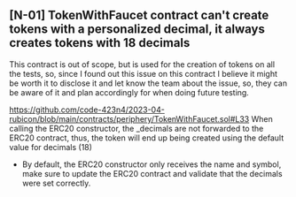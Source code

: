 ## [N-01] TokenWithFaucet contract can't create tokens with a personalized decimal, it always creates tokens with 18 decimals
This contract is out of scope, but is used for the creation of tokens on all the tests, so, since I found out this issue on this contract I believe it might be worth it to disclose it and let know the team about the issue, so, they can be aware of it and plan accordingly for when doing future testing.

https://github.com/code-423n4/2023-04-rubicon/blob/main/contracts/periphery/TokenWithFaucet.sol#L33
When calling the ERC20 constructor, the _decimals are not forwarded to the ERC20 contract, thus, the token will end up being created using the default value for decimals (18)

- By default, the ERC20 constructor only receives the name and symbol, make sure to update the ERC20 contract and validate that the decimals were set correctly.

